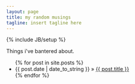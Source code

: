 ```yaml
---
layout: page
title: my random musings
tagline: insert tagline here
---
```

{% include JB/setup %}

Things i've bantered about.

<ul class="posts">
  {% for post in site.posts %}
    <li><span>{{ post.date | date_to_string }}</span> &raquo; <a href="{{ BASE_PATH }}{{ post.url }}">{{ post.title }}</a></li>
  {% endfor %}
</ul>

